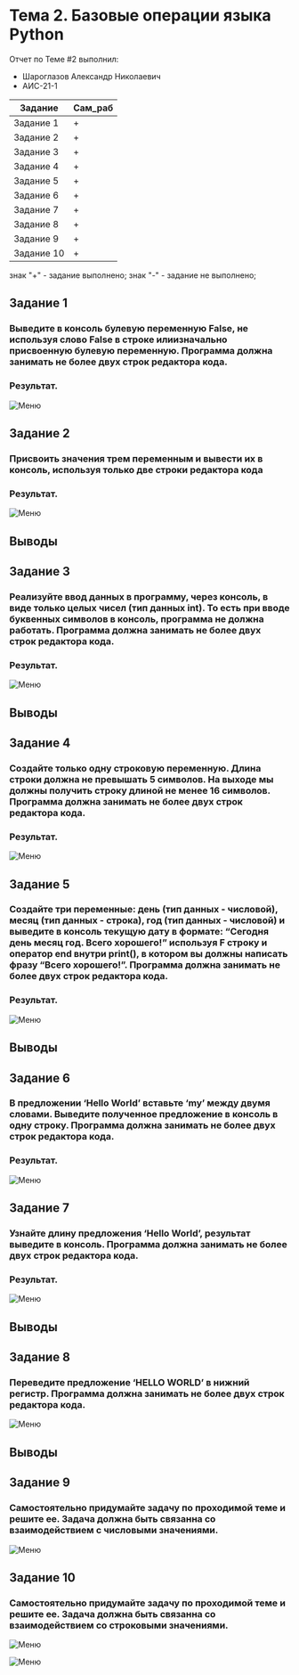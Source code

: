 # Тема 2. Базовые операции языка Python
Отчет по Теме #2 выполнил:
- Шароглазов Александр Николаевич
- АИС-21-1

| Задание | Сам_раб | 
| ------ | ------ | 
| Задание 1 | + |
| Задание 2 | + |
| Задание 3 | + |
| Задание 4 | + |
| Задание 5 | + |
| Задание 6 | + |
| Задание 7 | + |
| Задание 8 | + |
| Задание 9 | + |
| Задание 10 | + |

знак "+" - задание выполнено; знак "-" - задание не выполнено;

## Задание 1
### Выведите в консоль булевую переменную False, не используя слово False в строке илиизначально присвоенную булевую переменную. Программа должна занимать не более двух строк редактора кода.

### Результат.
![Меню](https://github.com/Ashlender/LPR/blob/lab_2/pic/01.jpeg)

## Задание 2
### Присвоить значения трем переменным и вывести их в консоль, используя только две строки редактора кода

### Результат.
![Меню](https://github.com/Ashlender/LPR/blob/lab_2/pic/02.jpeg)

## Выводы

## Задание 3
### Реализуйте ввод данных в программу, через консоль, в виде только целых чисел (тип данных int). То есть при вводе буквенных символов в консоль, программа не должна работать. Программа должна занимать не более двух строк редактора кода.

### Результат.
![Меню](https://github.com/Ashlender/LPR/blob/lab_2/pic/03.jpeg)

## Выводы
  
## Задание 4
### Создайте только одну строковую переменную. Длина строки должна не превышать 5 символов. На выходе мы должны получить строку длиной не менее 16 символов. Программа должна занимать не более двух строк редактора кода.

### Результат.
![Меню](https://github.com/Ashlender/LPR/blob/lab_2/pic/04.jpeg)

## Задание 5
### Создайте три переменные: день (тип данных - числовой), месяц (тип данных - строка), год (тип данных - числовой) и выведите в консоль текущую дату в формате: “Сегодня день месяц год. Всего хорошего!” используя F строку и оператор end внутри print(), в котором вы должны написать фразу “Всего хорошего!”. Программа должна занимать не более двух строк редактора кода. 

### Результат.
![Меню](https://github.com/Ashlender/LPR/blob/lab_2/pic/05.jpeg)

## Выводы

## Задание 6
### В предложении ‘Hello World’ вставьте ‘my’ между двумя словами. Выведите полученное предложение в консоль в одну строку. Программа должна занимать не более двух строк редактора кода.

### Результат.
![Меню](https://github.com/Ashlender/LPR/blob/lab_2/pic/06.jpeg)


## Задание 7
### Узнайте длину предложения ‘Hello World’, результат выведите в консоль. Программа должна занимать не более двух строк редактора кода.

### Результат.
![Меню](https://github.com/Ashlender/LPR/blob/lab_2/pic/07.jpeg)

## Выводы



## Задание 8
### Переведите предложение ‘HELLO WORLD’ в нижний регистр. Программа должна занимать не более двух строк редактора кода.
![Меню](https://github.com/Ashlender/LPR/blob/lab_2/pic/08.jpeg)
## Выводы


## Задание 9
### Самостоятельно придумайте задачу по проходимой теме и решите ее. Задача должна быть связанна со взаимодействием с числовыми значениями.

![Меню](https://github.com/Ashlender/LPR/blob/lab_2/pic/09.jpeg)

## Задание 10
### Самостоятельно придумайте задачу по проходимой теме и решите ее. Задача должна быть связанна со взаимодействием со строковыми значениями.

![Меню](https://github.com/Ashlender/LPR/blob/lab_2/pic/10.jpeg)

![Меню]()

